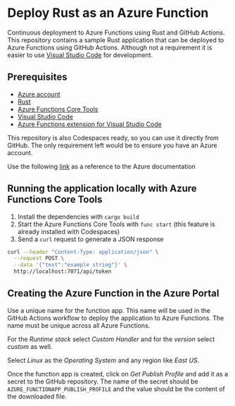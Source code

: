 # Deploy Rust as an Azure Function
Continuous deployment to Azure Functions using Rust and GitHub Actions. This repository contains a sample Rust application that can be deployed to Azure Functions using GitHub Actions. Although not a requirement it is easier to use [Visual Studio Code](https://code.visualstudio.com/?WT.mc_id=academic-0000-alfredodeza) for development.

## Prerequisites
- [Azure account](https://azure.microsoft.com/free/?WT.mc_id=academic-0000-alfredodeza)
- [Rust](https://www.rust-lang.org/tools/install)
- [Azure Functions Core Tools](https://docs.microsoft.com/azure/azure-functions/functions-run-local?WT.mc_id=academic-0000-alfredodeza)
- [Visual Studio Code](https://code.visualstudio.com/?WT.mc_id=academic-0000-alfredodeza)
- [Azure Functions extension for Visual Studio Code](https://marketplace.visualstudio.com/items?itemName=ms-azuretools.vscode-azurefunctions&WT.mc_id=academic-0000-alfredodeza)

This repository is also Codespaces ready, so you can use it directly from GitHub. The only requirement left would be to ensure you have an Azure account.

Use the following [link](https://learn.microsoft.com/azure/azure-functions/create-first-function-vs-code-other?tabs=go%2Cmacos&WT.mc_id=academic-0000-alfredodeza) as a reference to the Azure documentation 

## Running the application locally with Azure Functions Core Tools
1. Install the dependencies with `cargo build`
2. Start the Azure Functions Core Tools with `func start` (this feature is already installed with Codespaces)
3. Send a `curl` request to generate a JSON response

```bash
curl --header "Content-Type: application/json" \
  --request POST \
  --data '{"text":"example string"}' \
  http://localhost:7071/api/token
```

## Creating the Azure Function in the Azure Portal
Use a unique name for the function app. This name will be used in the GitHub Actions workflow to deploy the application to Azure Functions. The name must be unique across all Azure Functions.

For the _Runtime stack_ select _Custom Handler_ and for the _version_ select _custom_ as well.

Select _Linux_ as the _Operating System_ and any region like _East US_.

Once the function app is created, click on _Get Publish Profile_ and add it as a secret to the GitHub repository. The name of the secret should be `AZURE_FUNCTIONAPP_PUBLISH_PROFILE` and the value should be the content of the downloaded file.

